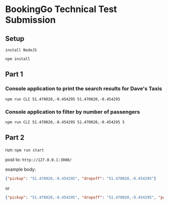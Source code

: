 # BookingGo Technical Test Submission

## Setup
```
install NodeJS

npm install

```

## Part 1

### Console application to print the search results for Dave's Taxis

`npm run CLI 51.470020,-0.454295 51.470020,-0.454295`

### Console application to filter by number of passengers

`npm run CLI 51.470020,-0.454295 51.470020,-0.454295 5`

## Part 2
run:
`npm run start`

post to:
`http://127.0.0.1:3000/`

example body:
```JSON
{"pickup": "51.470020,-0.454295", "dropoff": "51.470020,-0.454295"}
```

or 

```JSON
{"pickup": "51.470020,-0.454295", "dropoff": "51.470020,-0.454295", "passengers":5}
```
